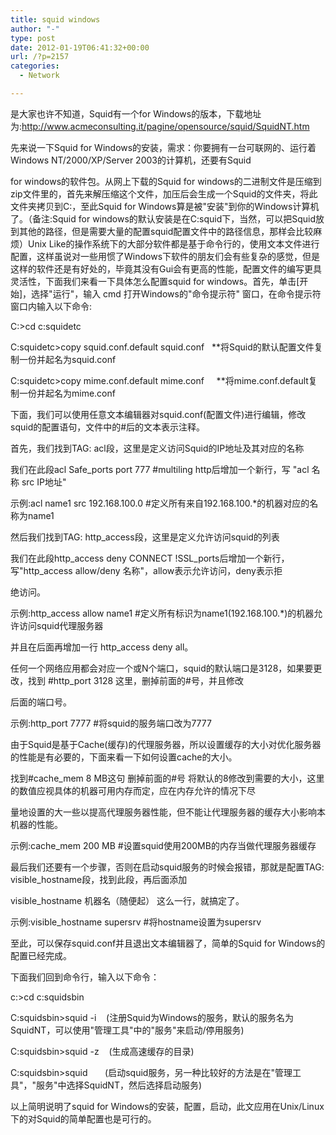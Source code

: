 ```yaml
---
title: squid windows
author: "-"
type: post
date: 2012-01-19T06:41:32+00:00
url: /?p=2157
categories:
  - Network

---
```

是大家也许不知道，Squid有一个for Windows的版本，下载地址为:<http://www.acmeconsulting.it/pagine/opensource/squid/SquidNT.htm>
  
先来说一下Squid for Windows的安装，需求：你要拥有一台可联网的、运行着Windows NT/2000/XP/Server 2003的计算机，还要有Squid

for windows的软件包。从网上下载的Squid for windows的二进制文件是压缩到zip文件里的，首先来解压缩这个文件，加压后会生成一个Squid的文件夹，将此文件夹拷贝到C:，至此Squid for Windows算是被"安装"到你的Windows计算机了。（备注:Squid for windows的默认安装是在C:squid下，当然，可以把Squid放到其他的路径，但是需要大量的配置squid配置文件中的路径信息，那样会比较麻烦）Unix Like的操作系统下的大部分软件都是基于命令行的，使用文本文件进行配置，这样虽说对一些用惯了Windows下软件的朋友们会有些复杂的感觉，但是这样的软件还是有好处的，毕竟其没有Gui会有更高的性能，配置文件的编写更具灵活性，下面我们来看一下具体怎么配置squid for windows。首先，单击[开始]，选择"运行"，输入 cmd 打开Windows的"命令提示符" 窗口，在命令提示符窗口内输入以下命令:

C:>cd c:squidetc
  
C:squidetc>copy squid.conf.default squid.conf   **将Squid的默认配置文件复制一份并起名为squid.conf
  
C:squidetc>copy mime.conf.default mime.conf     **将mime.conf.default复制一份并起名为mime.conf

下面，我们可以使用任意文本编辑器对squid.conf(配置文件)进行编辑，修改squid的配置语句，文件中的#后的文本表示注释。
  
首先，我们找到TAG: acl段，这里是定义访问Squid的IP地址及其对应的名称
  
我们在此段acl Safe_ports port 777 #multiling http后增加一个新行，写 "acl 名称 src IP地址"

示例:acl name1 src 192.168.100.0 #定义所有来自192.168.100.*的机器对应的名称为name1

然后我们找到TAG: http_access段，这里是定义允许访问squid的列表
  
我们在此段http_access deny CONNECT !SSL_ports后增加一个新行，写"http_access allow/deny 名称"，allow表示允许访问，deny表示拒

绝访问。

示例:http_access allow name1 #定义所有标识为name1(192.168.100.*)的机器允许访问squid代理服务器

并且在后面再增加一行 http_access deny all。

任何一个网络应用都会对应一个或N个端口，squid的默认端口是3128，如果要更改，找到 #http_port 3128 这里，删掉前面的#号，并且修改

后面的端口号。

示例:http_port 7777 #将squid的服务端口改为7777

由于Squid是基于Cache(缓存)的代理服务器，所以设置缓存的大小对优化服务器的性能是有必要的，下面来看一下如何设置cache的大小。
  
找到#cache_mem 8 MB这句 删掉前面的#号 将默认的8修改到需要的大小，这里的数值应视具体的机器可用内存而定，应在内存允许的情况下尽

量地设置的大一些以提高代理服务器性能，但不能让代理服务器的缓存大小影响本机器的性能。

示例:cache_mem 200 MB #设置squid使用200MB的内存当做代理服务器缓存

最后我们还要有一个步骤，否则在启动squid服务的时候会报错，那就是配置TAG: visible_hostname段，找到此段，再后面添加

visible_hostname 机器名（随便起） 这么一行，就搞定了。

示例:visible_hostname supersrv #将hostname设置为supersrv

至此，可以保存squid.conf并且退出文本编辑器了，简单的Squid for Windows的配置已经完成。

下面我们回到命令行，输入以下命令：
  
c:>cd c:squidsbin
  
C:squidsbin>squid -i    (注册Squid为Windows的服务，默认的服务名为SquidNT，可以使用"管理工具"中的"服务"来启动/停用服务)
  
C:squidsbin>squid -z    (生成高速缓存的目录)
  
C:squidsbin>squid       (启动squid服务，另一种比较好的方法是在"管理工具"，"服务"中选择SquidNT，然后选择启动服务)

以上简明说明了squid for Windows的安装，配置，启动，此文应用在Unix/Linux下的对Squid的简单配置也是可行的。